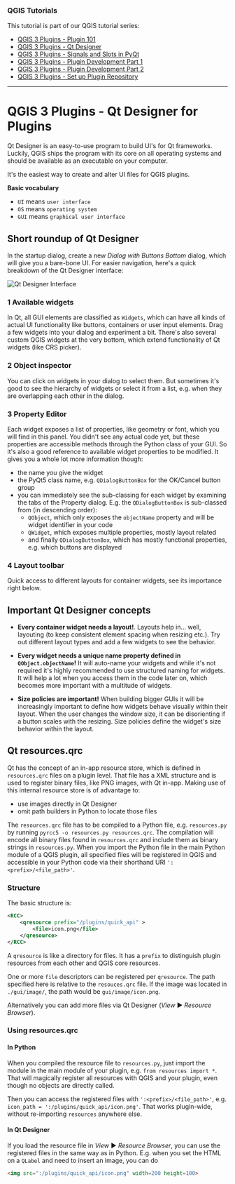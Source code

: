 ### QGIS Tutorials

This tutorial is part of our QGIS tutorial series:

- [QGIS 3 Plugins - Plugin 101](https://gis-ops.com/qgis-3-plugin-tutorial-plugin-development-reference-guide/)
- [QGIS 3 Plugins - Qt Designer](https://gis-ops.com/qgis-3-plugin-tutorial-qt-designer-explained/)
- [QGIS 3 Plugins - Signals and Slots in PyQt](https://gis-ops.com/qgis-3-plugin-tutorial-pyqt-signal-slot-explained/)
- [QGIS 3 Plugins - Plugin Development Part 1](https://gis-ops.com/qgis-3-plugin-tutorial-plugin-development-explained-part-1/)
- [QGIS 3 Plugins - Plugin Development Part 2](https://gis-ops.com/qgis-3-plugin-tutorial-plugin-development-explained-part-2/)
- [QGIS 3 Plugins - Set up Plugin Repository](https://gis-ops.com/qgis-3-plugin-tutorial-set-up-a-plugin-repository-explained/)

---

# QGIS 3 Plugins - Qt Designer for Plugins

Qt Designer is an easy-to-use program to build UI's for Qt frameworks. Luckily, QGIS ships the program with its core on all operating systems and should be available as an executable on your computer.

It's the easiest way to create and alter UI files for QGIS plugins.

**Basic vocabulary**

-   `UI` means `user interface`
-   `OS` means `operating system`
-   `GUI` means `graphical user interface`

## Short roundup of Qt Designer

In the startup dialog, create a new *Dialog with Buttons Bottom* dialog, which will give you a bare-bone UI. For easier navigation, here's a quick breakdown of the Qt Designer interface:

![Qt Designer Interface](https://github.com/gis-ops/tutorials/raw/master/qgis/static/img/qt_designer_img1.png)

### 1 Available widgets

In Qt, all GUI elements are classified as `Widgets`, which can have all kinds of actual UI functionality like buttons, containers or user input elements. Drag a few widgets into your dialog and experiment a bit. There's also several custom QGIS widgets at the very bottom, which extend functionality of Qt widgets (like CRS picker).

### 2 Object inspector

You can click on widgets in your dialog to select them. But sometimes it's good to see the hierarchy of widgets or select it from a list, e.g. when they are overlapping each other in the dialog.

### 3 Property Editor

Each widget exposes a list of properties, like geometry or font, which you will find in this panel. You didn't see any actual code yet, but these properties are accessible methods through the Python class of your GUI. So it's also a good reference to available widget properties to be modified. It gives you a whole lot more information though:
- the name you give the widget
- the PyQt5 class name, e.g. `QDialogButtonBox` for the OK/Cancel button group
- you can immediately see the sub-classing for each widget by examining the tabs of the Property dialog. E.g. the `QDialogButtonBox` is sub-classed from (in descending order):
	- `QObject`, which only exposes the `objectName` property and will be widget identifier in your code
	- `QWidget`, which exposes multiple properties, mostly layout related
	- and finally `QDialogButtonBox`, which has mostly functional properties, e.g. which buttons are displayed

### 4 Layout toolbar

Quick access to different layouts for container widgets, see its importance right below.

## Important Qt Designer concepts

- **Every container widget needs a layout!**. Layouts help in... well, layouting (to keep consistent element spacing when resizing etc.). Try out different layout types and add a few widgets to see the behavior.

- **Every widget needs a unique name property defined in `QObject.objectName`!** It will auto-name your widgets and while it's not required it's highly recommended to use structured naming for widgets. It will help a lot when you access them in the code later on, which becomes more important with a multitude of widgets.

- **Size policies are important!** When building bigger GUIs it will be increasingly important to define how widgets behave visually within their layout. When the user changes the window size, it can be disorienting if a button scales with the resizing. Size policies define the widget's size behavior within the layout.

## Qt resources.qrc

Qt has the concept of an in-app resource store, which is defined in `resources.qrc` files on a plugin level. That file has a XML structure and is used to register binary files, like PNG images, with Qt in-app. Making use of this internal resource store is of advantage to:

- use images directly in Qt Designer
- omit path builders in Python to locate those files

The `resources.qrc` file has to be compiled to a Python file, e.g. `resources.py` by running `pyrcc5 -o resources.py resources.qrc`. The compilation will encode all binary files found in `resources.qrc` and include them as binary strings in `resources.py`. When you import the Python file in the main Python module of a QGIS plugin, all specified files will be registered in QGIS and accessible in your Python code via their shorthand URI `':<prefix>/<file_path>'`.

### Structure

The basic structure is:

```xml
<RCC>
    <qresource prefix="/plugins/quick_api" >
        <file>icon.png</file>
    </qresource>
</RCC>
```

A `qresource` is like a directory for files. It has a `prefix` to distinguish plugin resources from each other and QGIS core resources.

One or more `file` descriptors can be registered per `qresource`. The path specified here is relative to the `resouces.qrc` file. If the image was located in `./gui/image/`, the path would be `gui/image/icon.png`.

Alternatively you can add more files via Qt Designer (*View* ► *Resource Browser*).

### Using resources.qrc

#### In Python

When you compiled the resource file to `resources.py`, just import the module in the main module of your plugin, e.g. `from resources import *`. That will magically register all resources with QGIS and your plugin, even though no objects are directly called.

Then you can access the registered files with `':<prefix>/<file_path>'`, e.g. `icon_path = ':/plugins/quick_api/icon.png'`. That works plugin-wide, without re-importing `resources` anywhere else.

#### In Qt Designer

If you load the resource file in *View* ► *Resource Browser*, you can use the registered files in the same way as in Python. E.g. when you set the HTML on a `QLabel` and need to insert an image, you can do

```html
<img src=":/plugins/quick_api/icon.png" width=200 height=100>
```

